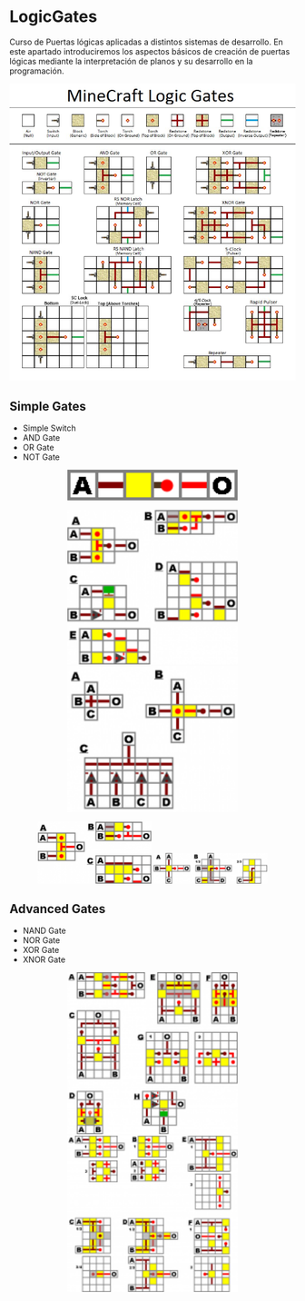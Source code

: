 # LogicGates
Curso de Puertas lógicas aplicadas a distintos sistemas de desarrollo.
En este apartado introduciremos los aspectos básicos de creación de puertas lógicas mediante la interpretación de planos y su desarrollo en la programación.


<p align="center">
	<img  src="../../src/images/LogicGates/StandardLogicGates.jpg" width="600"/>
</p>


<h2> Simple Gates</h2>
<ul>
  <li> Simple Switch</li>
  <li> AND Gate</li>
  <li> OR Gate</li>
  <li> NOT Gate</li>
</ul>
<p align="center">
	<img  src="../../src/images/LogicGates/NOT_gate.png" width="300"/>
</p>

<p align="center">
  <img  src="../../src/images/LogicGates/AND_gate.png" width="300"/>
  <img  src="../../src/images/LogicGates/OR_gate.png" width="300"/>
</p>
<p align="center">
  <img  src="../../src/images/LogicGates/NAND_gate.png" width="200"/>
  <img  src="../../src/images/LogicGates/NOR_gate.png" width="200"/>
</p>

<h2> Advanced Gates</h2>
<ul>
  <li> NAND Gate</li>
  <li> NOR Gate</li>
  <li> XOR Gate</li>
  <li> XNOR Gate</li>
</ul>

<p align="center">
  <img  src="../../src/images/LogicGates/XOR_gate.png" width="300"/>
  <img  src="../../src/images/LogicGates/XNOR_gate.png" width="300"/>
</p>